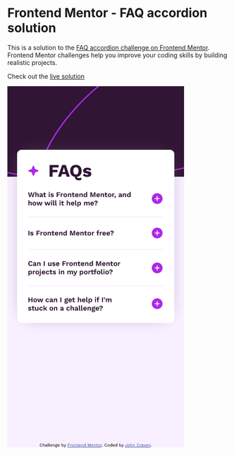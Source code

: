 # Frontend Mentor - FAQ accordion solution

This is a solution to the [FAQ accordion challenge on Frontend Mentor](https://www.frontendmentor.io/challenges/faq-accordion-wyfFdeBwBz). Frontend Mentor challenges help you improve your coding skills by building realistic projects.

Check out the [live solution](https://johncraven.github.io/frontendmentor-challenges/faq-accordion-main/index.html)

![screenshot](screenshot.png)